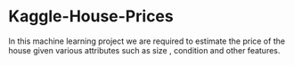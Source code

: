 # Kaggle-House-Prices
In this machine learning project we are required to estimate the price of the house given various attributes such as size , condition and other features.
